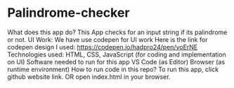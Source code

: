 # Palindrome-checker
What does this app do?
This App checks for an input string if its palindrome or not.
UI Work:
We have use codepen for UI work
Here is the link for codepen design I used: https://codepen.io/hadpro24/pen/voErNE
Technologies used:
HTML, CSS, JavaScript (for coding and implementation on UI)
Software needed to run for this app
VS Code (as Editor)
Browser (as runtime environment)
How to run code in this repo?
To run this app, click github website link. OR
open index.html in your browser.

